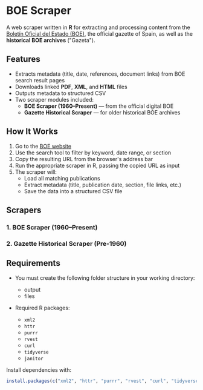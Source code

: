 # BOE Scraper

A web scraper written in **R** for extracting and processing content from the [Boletín Oficial del Estado (BOE)](https://www.boe.es/), the official gazette of Spain, as well as the **historical BOE archives** ("Gazeta").

## Features

- Extracts metadata (title, date, references, document links) from BOE search result pages
- Downloads linked **PDF**, **XML**, and **HTML** files
- Outputs metadata to structured CSV
- Two scraper modules included:
  - **BOE Scraper (1960–Present)** — from the official digital BOE
  - **Gazette Historical Scraper** — for older historical BOE archives

## How It Works

1. Go to the [BOE website](https://www.boe.es/)
2. Use the search tool to filter by keyword, date range, or section
3. Copy the resulting URL from the browser's address bar
4. Run the appropriate scraper in R, passing the copied URL as input
5. The scraper will:
   - Load all matching publications
   - Extract metadata (title, publication date, section, file links, etc.)
   - Save the data into a structured CSV file

## Scrapers

### 1. BOE Scraper (1960–Present)
### 2. Gazette Historical Scraper (Pre-1960)


## Requirements
- You must create the following folder structure in your working directory:
  - output
  - files
    
- Required R packages:
  - `xml2`
  - `httr`
  - `purrr`
  - `rvest`
  - `curl`
  - `tidyverse`
  - `janitor`
 

Install dependencies with:

```r
install.packages(c("xml2", "httr", "purrr", "rvest", "curl", "tidyverse","janitor"))
